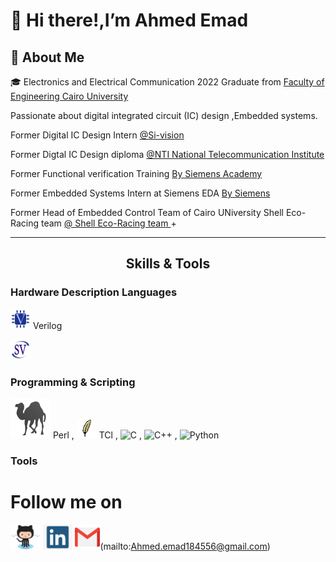 <!-- Headers -->
# 👋 Hi there!,I’m Ahmed Emad 

## 🚀 About Me 
[comment]: <> (This is a comment, 
🎓 Graduated from Cairo University with a Bachelor's Degree in Electronics and Electrical Communication Engineering. 
<img src="https://github.com/ahmedemad77/ahmedemad77/Images/CUFE.png" width="25" draggable="false"> )

🎓 Electronics and Electrical Communication 2022 Graduate from <a href="http://eng.cu.edu.eg/ar/">Faculty of Engineering Cairo University</a>

Passionate about digital integrated circuit (IC) design ,Embedded systems.

Former Digital IC Design Intern <a href="https://tactful.ai/](https://www.nti.sci.eg/](https://www.si-vision.com/">@Si-vision </a>

Former Digtal IC Design diploma <a href="https://tactful.ai/](https://www.nti.sci.eg/">@NTI National Telecommunication Institute </a>

Former Functional verification Training <a href="https://eda.sw.siemens.com/en-US/"> By Siemens Academy</a> 

Former Embedded Systems Intern at Siemens EDA <a href="https://eda.sw.siemens.com/en-US/"> By Siemens </a>

Former Head of Embedded Control Team of Cairo UNiversity Shell Eco-Racing team <a href="https://eda.sw.siemens.com/en-US/](https://cu-eco.org/"> @ Shell Eco-Racing team </a>+


---

<h2 align="center">Skills & Tools</h2>


### Hardware Description Languages
![Verilog](Images/Verilog.png) Verilog 

![SystemVerilog](Images/SV.png) 


### Programming & Scripting 


![Perl](Images/Perl.png) Perl , 
![TCL](Images/tcl.png) TCl  , 
![C](https://img.shields.io/badge/c-%2300599C.svg?style=for-the-badge&logo=c&logoColor=white) , 
![C++](https://img.shields.io/badge/c++-%2300599C.svg?style=for-the-badge&logo=c%2B%2B&logoColor=white) , 
![Python](https://img.shields.io/badge/python-3670A0?style=for-the-badge&logo=python&logoColor=ffdd54) 

### Tools 


# Follow me on
[<img src='Images/Github.png' alt='github' height='40'>](https://github.com/Ahmedemad77)  [<img src='Images/linkedin.png' alt='linkedin' height='40'>](https://www.linkedin.com/in/ahmed-emad-257869179?utm_source=share&utm_campaign=share_via&utm_content=profile&utm_medium=android_app)
[<img src='Images/gmail.png' alt='gmail' height='40'>](https://github.com/Ahmedemad77)(mailto:Ahmed.emad184556@gmail.com)  
